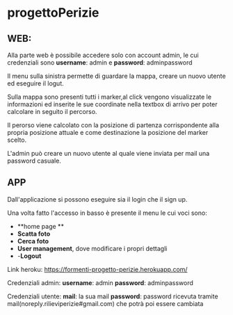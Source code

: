 # progettoPerizie

## WEB:
Alla parte web è possibile accedere solo con account admin, le cui credenziali sono **username**: admin e **password**: adminpassword

Il menu sulla sinistra permette di guardare la mappa, creare un nuovo utente ed eseguire il logut.

Sulla mappa sono presenti tutti i marker,al click vengono visualizzate le informazioni ed inserite le sue coordinate nella textbox di arrivo per poter calcolare in seguito il percorso.

Il perorso viene calcolato con la posizione di partenza corrispondente alla propria posizione attuale e come destinazione la posizione del marker scelto.

L'admin può creare un nuovo utente al quale viene inviata per mail una password casuale.

## APP
Dall'applicazione si possono eseguire sia il login che il sign up.

Una volta fatto l'accesso in basso è presente il menu le cui voci sono:
- **home page **
- **Scatta foto**
- **Cerca foto**
- **User management**, dove modificare i propri dettagli
- -**Logout**



Link heroku: https://formenti-progetto-perizie.herokuapp.com/

Credenziali admin:  **username**: admin   **password**: adminpassword

Credenziali utente: **mail**: la sua mail   **password**: password ricevuta tramite mail(noreply.rilieviperizie#gmail.com) che potrà poi essere cambiata 

